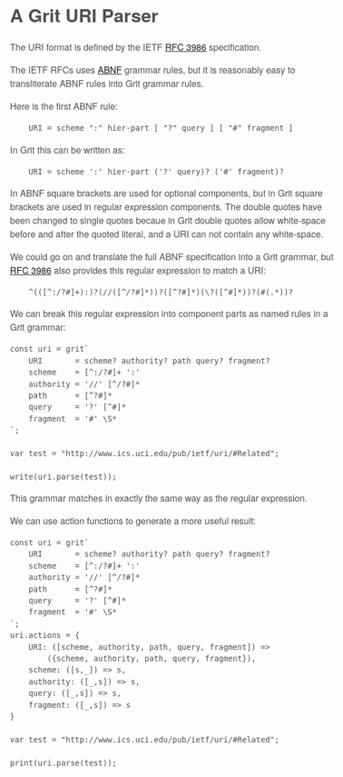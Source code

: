 #   A Grit URI Parser

The URI format is defined by the IETF [RFC 3986] specification.

[RFC 3986]: https://tools.ietf.org/html/rfc3986

The IETF RFCs uses [ABNF] grammar rules, but it is reasonably easy to transliterate ABNF rules into Grit grammar rules. 

Here is the first ABNF rule:

[ABNF]: https://tools.ietf.org/html/rfc5234

``` eg
    URI = scheme ":" hier-part [ "?" query ] [ "#" fragment ]
```

In Grit this can be written as:

``` eg
    URI = scheme ':' hier-part ('?' query)? ('#' fragment)?
```
In ABNF square brackets are used for optional components, but in Grit square brackets are used in regular expression components. The double quotes have been changed to single quotes becaue in Grit double quotes allow white-space before and after the quoted literal, and a URI can not contain any white-space.

We could go on and translate the full ABNF specification into a Grit grammar, but [RFC 3986] also provides this regular expression to match a URI:

``` eg
    ^(([^:/?#]+):)?(//([^/?#]*))?([^?#]*)(\?([^#]*))?(#(.*))?
```
We can break this regular expression into component parts as named rules in a Grit grammar:

``` sandbox
const uri = grit`
    URI       = scheme? authority? path query? fragment?
    scheme    = [^:/?#]+ ':'
    authority = '//' [^/?#]*
    path      = [^?#]*
    query     = '?' [^#]*
    fragment  = '#' \S*
`;

var test = "http://www.ics.uci.edu/pub/ietf/uri/#Related";

write(uri.parse(test));
```
This grammar matches in exactly the same way as the regular expression.

We can use action functions to generate a more useful result:

``` sandbox
const uri = grit`
    URI       = scheme? authority? path query? fragment?
    scheme    = [^:/?#]+ ':'
    authority = '//' [^/?#]*
    path      = [^?#]*
    query     = '?' [^#]*
    fragment  = '#' \S*
`;
uri.actions = {
    URI: ([scheme, authority, path, query, fragment]) =>
        ({scheme, authority, path, query, fragment}),
    scheme: ([s,_]) => s,
    authority: ([_,s]) => s,
    query: ([_,s]) => s,
    fragment: ([_,s]) => s
}

var test = "http://www.ics.uci.edu/pub/ietf/uri/#Related";

print(uri.parse(test));
```





<style type="text/css">
	body {
		font-family: 'Helvetica Neue', Helvetica, Arial, serif;
		font-size: 1em;
		line-height: 1.5;
		color: #505050;
	}
	code.language-eg { display:block; background:whitesmoke; margin:0pt 10pt;}
</style>

